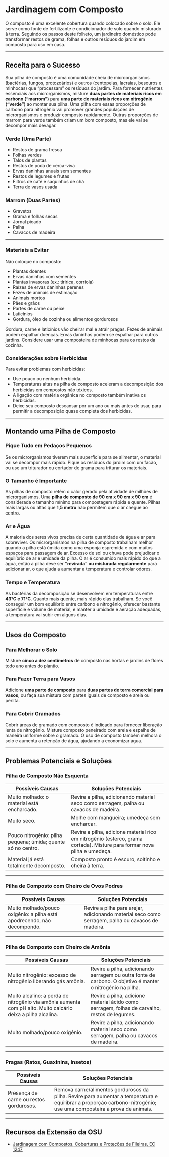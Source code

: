 # Jardinagem com Composto

O composto é uma excelente cobertura quando colocado sobre o solo. Ele serve como fonte de fertilizante e condicionador de solo quando misturado à terra. Seguindo os passos deste folheto, um jardineiro doméstico pode transformar restos de grama, folhas e outros resíduos do jardim em composto para uso em casa.

---

## Receita para o Sucesso

Sua pilha de composto é uma comunidade cheia de microorganismos (bactérias, fungos, protozoários) e outros (centopeias, lacraias, besouros e minhocas) que “processam” os resíduos do jardim. Para fornecer nutrientes essenciais aos microrganismos, misture **duas partes de materiais ricos em carbono (“marrom”)** para **uma parte de materiais ricos em nitrogênio (“verde”)** ao montar sua pilha. Uma pilha com essas proporções de carbono para nitrogênio vai promover grandes populações de microrganismos e produzir composto rapidamente. Outras proporções de marrom para verde também criam um bom composto, mas ele vai se decompor mais devagar.

### Verde (Uma Parte)

- Restos de grama fresca
- Folhas verdes
- Talos de plantas
- Restos de poda de cerca-viva
- Ervas daninhas anuais sem sementes
- Restos de legumes e frutas
- Filtros de café e saquinhos de chá
- Terra de vasos usada

### Marrom (Duas Partes)

- Gravetos
- Grama e folhas secas
- Jornal picado
- Palha
- Cavacos de madeira

---

### Materiais a Evitar

Não coloque no composto:

- Plantas doentes
- Ervas daninhas com sementes
- Plantas invasoras (ex.: tiririca, corriola)
- Raízes de ervas daninhas perenes
- Fezes de animais de estimação
- Animais mortos
- Pães e grãos
- Partes de carne ou peixe
- Laticínios
- Gordura, óleo de cozinha ou alimentos gordurosos

Gordura, carne e laticínios vão cheirar mal e atrair pragas. Fezes de animais podem espalhar doenças. Ervas daninhas podem se espalhar para outros jardins. Considere usar uma composteira de minhocas para os restos da cozinha.

### Considerações sobre Herbicidas

Para evitar problemas com herbicidas:

- Use pouco ou nenhum herbicida.
- Temperaturas altas na pilha de composto aceleram a decomposição dos herbicidas em compostos não tóxicos.
- A ligação com matéria orgânica no composto também inativa os herbicidas.
- Deixe seu composto descansar por um ano ou mais antes de usar, para permitir a decomposição quase completa dos herbicidas.

---

## Montando uma Pilha de Composto

### Pique Tudo em Pedaços Pequenos

Se os microrganismos tiverem mais superfície para se alimentar, o material vai se decompor mais rápido. Pique os resíduos do jardim com um facão, ou use um triturador ou cortador de grama para triturar os materiais.

### O Tamanho é Importante

As pilhas de composto retêm o calor gerado pela atividade de milhões de microrganismos. Uma **pilha de composto de 90 cm x 90 cm x 90 cm** é considerada o tamanho mínimo para compostagem rápida e quente. Pilhas mais largas ou altas que **1,5 metro** não permitem que o ar chegue ao centro.

### Ar e Água

A maioria dos seres vivos precisa de certa quantidade de água e ar para sobreviver. Os microrganismos na pilha de composto trabalham melhor quando a pilha está úmida como uma esponja espremida e com muitos espaços para passagem de ar. Excesso de sol ou chuva pode prejudicar o equilíbrio de ar e umidade da pilha. O ar é consumido mais rápido do que a água, então a pilha deve ser **“revirada” ou misturada regularmente** para adicionar ar, o que ajuda a aumentar a temperatura e controlar odores.

### Tempo e Temperatura

As bactérias da decomposição se desenvolvem em temperaturas entre **43°C e 71°C**. Quanto mais quente, mais rápido elas trabalham. Se você conseguir um bom equilíbrio entre carbono e nitrogênio, oferecer bastante superfície e volume de material, e manter a umidade e aeração adequadas, a temperatura vai subir em alguns dias.

---

## Usos do Composto

### Para Melhorar o Solo

Misture **cinco a dez centímetros** de composto nas hortas e jardins de flores todo ano antes do plantio.

### Para Fazer Terra para Vasos

Adicione **uma parte de composto** para **duas partes de terra comercial para vasos**, ou faça sua mistura com partes iguais de composto e areia ou perlita.

### Para Cobrir Gramados

Cobrir áreas de gramado com composto é indicado para fornecer liberação lenta de nitrogênio. Misture composto peneirado com areia e espalhe de maneira uniforme sobre o gramado. O uso de composto também melhora o solo e aumenta a retenção de água, ajudando a economizar água.

---

## Problemas Potenciais e Soluções

### Pilha de Composto Não Esquenta

| **Possíveis Causas**                        | **Soluções Potenciais**                                                               |
|---------------------------------------------|---------------------------------------------------------------------------------------|
| Muito molhado: o material está encharcado.  | Revire a pilha, adicionando material seco como serragem, palha ou cavacos de madeira. |
| Muito seco.                                | Molhe com mangueira; umedeça sem encharcar.                                           |
| Pouco nitrogênio: pilha pequena; úmida; quente só no centro. | Revire a pilha, adicione material rico em nitrogênio (esterco, grama cortada). Misture para formar nova pilha e umedeça. |
| Material já está totalmente decomposto.    | Composto pronto é escuro, soltinho e cheira à terra.                                  |

---

### Pilha de Composto com Cheiro de Ovos Podres

| **Possíveis Causas**                        | **Soluções Potenciais**                                                               |
|---------------------------------------------|---------------------------------------------------------------------------------------|
| Muito molhado/pouco oxigênio: a pilha está apodrecendo, não decompondo. | Revire a pilha para arejar, adicionando material seco como serragem, palha ou cavacos de madeira. |

---

### Pilha de Composto com Cheiro de Amônia

| **Possíveis Causas**                        | **Soluções Potenciais**                                                               |
|---------------------------------------------|---------------------------------------------------------------------------------------|
| Muito nitrogênio: excesso de nitrogênio liberando gás amônia. | Revire a pilha, adicionando serragem ou outra fonte de carbono. O objetivo é manter o nitrogênio na pilha. |
| Muito alcalino: a perda de nitrogênio via amônia aumenta com pH alto. Muito calcário deixa a pilha alcalina. | Revire a pilha, adicione material ácido como serragem, folhas de carvalho, restos de legumes. |
| Muito molhado/pouco oxigênio.               | Revire a pilha, adicionando material seco como serragem, palha ou cavacos de madeira. |

---

### Pragas (Ratos, Guaxinins, Insetos)

| **Possíveis Causas**                        | **Soluções Potenciais**                                                               |
|---------------------------------------------|---------------------------------------------------------------------------------------|
| Presença de carne ou restos gordurosos.     | Remova carne/alimentos gordurosos da pilha. Revire para aumentar a temperatura e equilibrar a proporção carbono-nitrogênio; use uma composteira à prova de animais. |

---

## Recursos da Extensão da OSU

- [Jardinagem com Compostos, Coberturas e Proteções de Fileiras, EC 1247](https://catalog.extension.oregonstate.edu)

